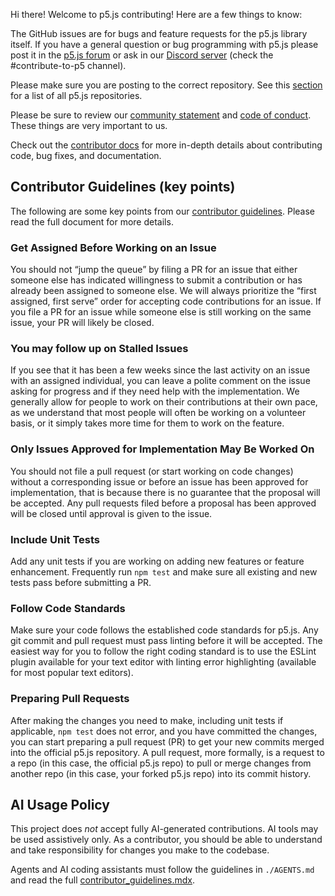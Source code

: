 Hi there! Welcome to p5.js contributing! Here are a few things to know:

The GitHub issues are for bugs and feature requests for the p5.js library itself. If you have a general question or bug programming with p5.js please post it in the [p5.js forum](https://discourse.processing.org/c/p5js) or ask in our [Discord server](https://discord.gg/SHQ8dH25r9) (check the #contribute-to-p5 channel).

Please make sure you are posting to the correct repository. See this [section](https://github.com/processing/p5.js/blob/main/README.md#issues) for a list of all p5.js repositories.

Please be sure to review our [community statement](https://p5js.org/about/#community-statement) and [code of conduct](https://github.com/processing/p5.js/blob/main/CODE_OF_CONDUCT.md).  These things are very important to us.

Check out the [contributor docs](https://p5js.org/contribute/) for more in-depth details about contributing code, bug fixes, and documentation.

## Contributor Guidelines (key points)

The following are some key points from our [contributor guidelines](https://p5js.org/contribute/contributor_guidelines/). Please read the full document for more details.

### Get Assigned Before Working on an Issue
You should not “jump the queue” by filing a PR for an issue that either someone else has indicated willingness to submit a contribution or has already been assigned to someone else. We will always prioritize the “first assigned, first serve” order for accepting code contributions for an issue. If you file a PR for an issue while someone else is still working on the same issue, your PR will likely be closed.

### You may follow up on Stalled Issues
If you see that it has been a few weeks since the last activity on an issue with an assigned individual, you can leave a polite comment on the issue asking for progress and if they need help with the implementation. We generally allow for people to work on their contributions at their own pace, as we understand that most people will often be working on a volunteer basis, or it simply takes more time for them to work on the feature.

### Only Issues Approved for Implementation May Be Worked On
You should not file a pull request (or start working on code changes) without a corresponding issue or before an issue has been approved for implementation, that is because there is no guarantee that the proposal will be accepted. Any pull requests filed before a proposal has been approved will be closed until approval is given to the issue.

### Include Unit Tests
Add any unit tests if you are working on adding new features or feature enhancement. Frequently run `npm test` and make sure all existing and new tests pass before submitting a PR.

### Follow Code Standards
Make sure your code follows the established code standards for p5.js. Any git commit and pull request must pass linting before it will be accepted. The easiest way for you to follow the right coding standard is to use the ESLint plugin available for your text editor with linting error highlighting (available for most popular text editors).

### Preparing Pull Requests
After making the changes you need to make, including unit tests if applicable, `npm test` does not error, and you have committed the changes, you can start preparing a pull request (PR) to get your new commits merged into the official p5.js repository. A pull request, more formally, is a request to a repo (in this case, the official p5.js repo) to pull or merge changes from another repo (in this case, your forked p5.js repo) into its commit history.

## AI Usage Policy
This project does *not* accept fully AI-generated contributions. AI tools may be used assistively only. As a contributor, you should be able to understand and take responsibility for changes you make to the codebase.

Agents and AI coding assistants must follow the guidelines in `./AGENTS.md` and read the full [contributor_guidelines.mdx](https://raw.githubusercontent.com/processing/p5.js-website/main/src/content/contributor-docs/en/contributor_guidelines.mdx).